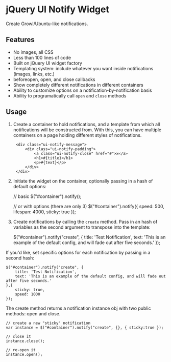 # jQuery UI Notify Widget

Create Growl/Ubuntu-like notifications.

## Features

- No images, all CSS
- Less than 100 lines of code
- Built on jQuery UI widget factory
- Templating system: include whatever you want inside notifications (images, links, etc.)
- beforeopen, open, and close callbacks
- Show completely different notifications in different containers
- Ability to customize options on a notification-by-notification basis
- Ability to programatically call `open` and `close` methods

## Usage

1. Create a container to hold notifications, and a template from which all notifications will be constructed from.  With this,
you can have multiple containers on a page holding different styles of notifications.

	<div id="container">
	
		<div class="ui-notify-message">
			<div class="ui-notify-padding">
				<a class="ui-notify-close" href="#">x</a>
				<h1>#{title}</h1>
				<p>#{text}</p>
			</div>
		</div>
		
	</div>

2. Initiate the widget on the container, optionally passing in a hash of default options:

	// basic
	$("#container").notify();

	// or with options (there are only 3)
	$("#container").notify({
		speed: 500,
		lifespan: 4000,
		sticky: true
	});

3. Create notifications by calling the `create` method.  Pass in an hash of variables as the second argument to transpose into the template:
	
	$("#container").notify("create", {
		title: 'Test Notification',
		text: 'This is an example of the default config, and will fade out after five seconds.'
	});
	
If you'd like, set specific options for each notification by passing in a second hash:
	
	$("#container").notify("create", {
		title: 'Test Notification',
		text: 'This is an example of the default config, and will fade out after five seconds.'
	},{
		sticky: true,
		speed: 1000
	});
	
The create method returns a notification instance obj with two public methods: open and close.

	// create a new "sticky" notification
	var instance = $("#container").notify("create", {}, { sticky:true });
	
	// close it
	instance.close();
	
	// re-open it
	instance.open();


